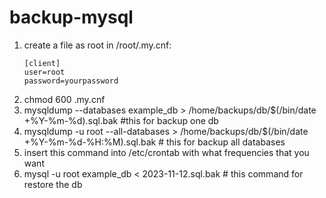# backup-mysql
1. create a file as root in /root/.my.cnf:
   ```
   [client]
   user=root
   password=yourpassword
   ```
2. chmod 600 .my.cnf
3. mysqldump --databases example_db > /home/backups/db/$(/bin/date +\%Y-\%m-\%d).sql.bak #this for backup one db 
4. mysqldump -u root --all-databases > /home/backups/db/$(/bin/date +\%Y-\%m-\%d-\%H:\%M).sql.bak # this for backup all databases
5. insert this command into /etc/crontab with what frequencies that you want
6. mysql -u root example_db < 2023-11-12.sql.bak  # this command for restore the db
